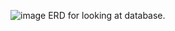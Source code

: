 ![image](https://user-images.githubusercontent.com/33377597/118514112-3163cc00-b72c-11eb-99d1-1cea2ca29ae8.png)
ERD for looking at database.
